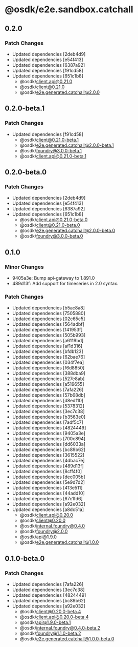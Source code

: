 # @osdk/e2e.sandbox.catchall

## 0.2.0

### Patch Changes

- Updated dependencies [2deb4d9]
- Updated dependencies [e54f413]
- Updated dependencies [6387a92]
- Updated dependencies [f91cd58]
- Updated dependencies [651c1b8]
  - @osdk/client.api@0.21.0
  - @osdk/client@0.21.0
  - @osdk/e2e.generated.catchall@2.0.0

## 0.2.0-beta.1

### Patch Changes

- Updated dependencies [f91cd58]
  - @osdk/client@0.21.0-beta.1
  - @osdk/e2e.generated.catchall@2.0.0-beta.1
  - @osdk/foundry@3.0.0-beta.1
  - @osdk/client.api@0.21.0-beta.1

## 0.2.0-beta.0

### Patch Changes

- Updated dependencies [2deb4d9]
- Updated dependencies [e54f413]
- Updated dependencies [6387a92]
- Updated dependencies [651c1b8]
  - @osdk/client.api@0.21.0-beta.0
  - @osdk/client@0.21.0-beta.0
  - @osdk/e2e.generated.catchall@2.0.0-beta.0
  - @osdk/foundry@3.0.0-beta.0

## 0.1.0

### Minor Changes

- 9405a3e: Bump api-gateway to 1.891.0
- 489d13f: Add support for timeseries in 2.0 syntax.

### Patch Changes

- Updated dependencies [b5ac8a8]
- Updated dependencies [7505880]
- Updated dependencies [02c65c5]
- Updated dependencies [564adbf]
- Updated dependencies [141953f]
- Updated dependencies [505b993]
- Updated dependencies [a6119bd]
- Updated dependencies [af1d316]
- Updated dependencies [bfdb123]
- Updated dependencies [62bae76]
- Updated dependencies [034f7ea]
- Updated dependencies [f6d8850]
- Updated dependencies [388dba9]
- Updated dependencies [527e8ab]
- Updated dependencies [a519655]
- Updated dependencies [7afa226]
- Updated dependencies [57b68db]
- Updated dependencies [d8edf10]
- Updated dependencies [5378312]
- Updated dependencies [3ec7c38]
- Updated dependencies [b3563e0]
- Updated dependencies [7adf5c7]
- Updated dependencies [4824449]
- Updated dependencies [9405a3e]
- Updated dependencies [700c894]
- Updated dependencies [dd6033a]
- Updated dependencies [bc89b62]
- Updated dependencies [3615522]
- Updated dependencies [4dbac7e]
- Updated dependencies [489d13f]
- Updated dependencies [8cff4f0]
- Updated dependencies [dec005b]
- Updated dependencies [5e9d7d2]
- Updated dependencies [413e511]
- Updated dependencies [44add10]
- Updated dependencies [67c1fd6]
- Updated dependencies [a92e032]
- Updated dependencies [a8dc51a]
  - @osdk/client.api@0.20.0
  - @osdk/client@0.20.0
  - @osdk/internal.foundry@0.4.0
  - @osdk/foundry@2.0.0
  - @osdk/api@1.9.0
  - @osdk/e2e.generated.catchall@1.0.0

## 0.1.0-beta.0

### Patch Changes

- Updated dependencies [7afa226]
- Updated dependencies [3ec7c38]
- Updated dependencies [4824449]
- Updated dependencies [bc89b62]
- Updated dependencies [a92e032]
  - @osdk/client@0.20.0-beta.4
  - @osdk/client.api@0.20.0-beta.4
  - @osdk/api@1.9.0-beta.1
  - @osdk/internal.foundry@0.4.0-beta.2
  - @osdk/foundry@1.1.0-beta.2
  - @osdk/e2e.generated.catchall@1.0.0-beta.0
